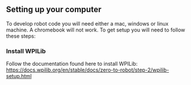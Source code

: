 ## Setting up your computer

To develop robot code you will need either a mac, windows or linux machine. A chromebook will not work. To get setup you will need to follow these steps:

### Install WPILib

Follow the documentation found here to install WPILib: https://docs.wpilib.org/en/stable/docs/zero-to-robot/step-2/wpilib-setup.html

